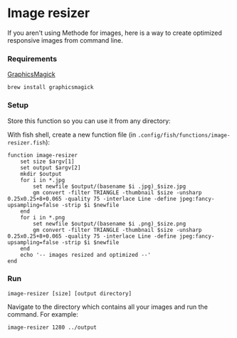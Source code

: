 # Image resizer

If you aren't using Methode for images, here is a way to create optimized responsive images from command line.

### Requirements
[GraphicsMagick](http://www.graphicsmagick.org)

``` brew install graphicsmagick ```

### Setup
Store this function so you can use it from any directory:

With fish shell, create a new function file (in `.config/fish/functions/image-resizer.fish`):

```
function image-resizer
	set size $argv[1]
	set output $argv[2]
	mkdir $output
	for i in *.jpg
		set newfile $output/(basename $i .jpg)_$size.jpg
	    gm convert -filter TRIANGLE -thumbnail $size -unsharp 0.25x0.25+8+0.065 -quality 75 -interlace Line -define jpeg:fancy-upsampling=false -strip $i $newfile
	end
	for i in *.png
		set newfile $output/(basename $i .png)_$size.png
	    gm convert -filter TRIANGLE -thumbnail $size -unsharp 0.25x0.25+8+0.065 -quality 75 -interlace Line -define jpeg:fancy-upsampling=false -strip $i $newfile
	end
	echo '-- images resized and optimized --'
end
```

### Run
``` image-resizer [size] [output directory] ```

Navigate to the directory which contains all your images and run the command. For example:

``` image-resizer 1280 ../output ```

